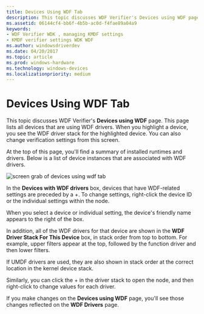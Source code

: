 ```yaml
---
title: Devices Using WDF Tab
description: This topic discusses WDF Verifier's Devices using WDF page.
ms.assetid: 06144cf4-bb6f-4b5b-ac0d-f4fae89a04a9
keywords:
- WDF Verifier WDK , managing KMDF settings
- KMDF verifier settings WDK WDF
ms.author: windowsdriverdev
ms.date: 04/20/2017
ms.topic: article
ms.prod: windows-hardware
ms.technology: windows-devices
ms.localizationpriority: medium
---
```


# Devices Using WDF Tab


This topic discusses WDF Verifier's **Devices using WDF** page. This page lists all devices that are using WDF drivers. When you highlight a device, you see the WDF driver stack for the highlighted device. You can also change verification settings from this screen.

At the top of this page, you'll find a summary of installed runtimes and drivers. Below is a list of device instances that are associated with WDF drivers.

![screen grab of devices using wdf tab](images/wdfverifier-tab2.png)

In the **Devices with WDF drivers** box, devices that have WDF-related settings are preceded by a +. To change settings, right-click the device ID or the individual settings within the node.

When you select a device or individual setting, the device's friendly name appears to the right of the box.

In addition, all of the WDF drivers for that device are shown in the **WDF Driver Stack For This Device** box, in stack order from top to bottom. For example, upper filters appear at the top, followed by the function driver and then lower filters.

If UMDF drivers are used, they are also shown in stack order at the correct location in the kernel device stack.

Similarly, you can click the + in the driver stack to open the node, and then right-click to change values for each driver.

If you make changes on the **Devices using WDF** page, you'll see those changes reflected on the **WDF Drivers** page.

 

 





